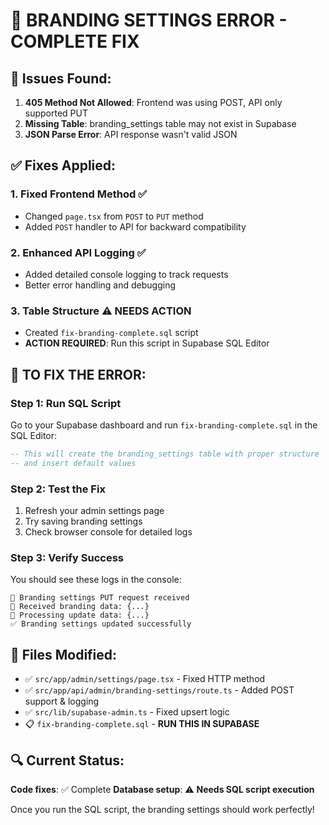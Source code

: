 # 🔧 BRANDING SETTINGS ERROR - COMPLETE FIX

## 🎯 Issues Found:
1. **405 Method Not Allowed**: Frontend was using POST, API only supported PUT
2. **Missing Table**: branding_settings table may not exist in Supabase
3. **JSON Parse Error**: API response wasn't valid JSON

## ✅ Fixes Applied:

### 1. **Fixed Frontend Method** ✅
- Changed `page.tsx` from `POST` to `PUT` method
- Added `POST` handler to API for backward compatibility

### 2. **Enhanced API Logging** ✅
- Added detailed console logging to track requests
- Better error handling and debugging

### 3. **Table Structure** ⚠️ NEEDS ACTION
- Created `fix-branding-complete.sql` script
- **ACTION REQUIRED**: Run this script in Supabase SQL Editor

## 🚀 TO FIX THE ERROR:

### Step 1: Run SQL Script
Go to your Supabase dashboard and run `fix-branding-complete.sql` in the SQL Editor:
```sql
-- This will create the branding_settings table with proper structure
-- and insert default values
```

### Step 2: Test the Fix
1. Refresh your admin settings page
2. Try saving branding settings
3. Check browser console for detailed logs

### Step 3: Verify Success
You should see these logs in the console:
```
🔧 Branding settings PUT request received
📝 Received branding data: {...}
🔄 Processing update data: {...}
✅ Branding settings updated successfully
```

## 📁 Files Modified:
- ✅ `src/app/admin/settings/page.tsx` - Fixed HTTP method
- ✅ `src/app/api/admin/branding-settings/route.ts` - Added POST support & logging
- ✅ `src/lib/supabase-admin.ts` - Fixed upsert logic
- 📋 `fix-branding-complete.sql` - **RUN THIS IN SUPABASE**

## 🔍 Current Status:
**Code fixes**: ✅ Complete
**Database setup**: ⚠️ **Needs SQL script execution**

Once you run the SQL script, the branding settings should work perfectly!
